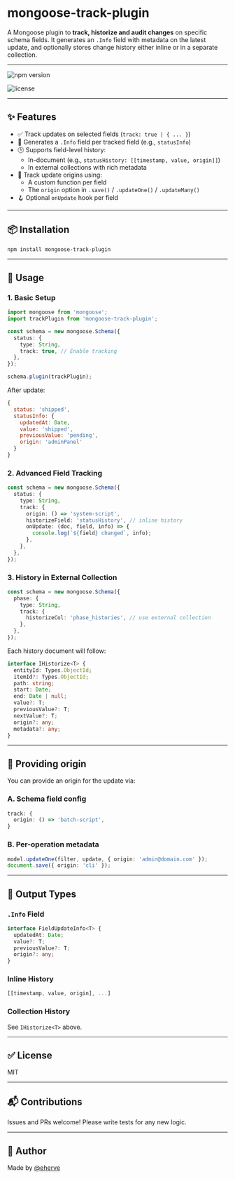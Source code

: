 # mongoose-track-plugin

A Mongoose plugin to **track, historize and audit changes** on specific schema fields. It generates an `.Info` field with metadata on the latest update, and optionally stores change history either inline or in a separate collection.

---

![npm version](https://img.shields.io/npm/v/mongoose-track-plugin.svg)

![license](https://img.shields.io/npm/l/mongoose-track-plugin.svg)

---

## ✨ Features

* ✅ Track updates on selected fields (`track: true | { ... }`)
* 📎 Generates a `.Info` field per tracked field (e.g., `statusInfo`)
* 🕒 Supports field-level history:
  * In-document (e.g., `statusHistory: [[timestamp, value, origin]]`)
  * In external collections with rich metadata
* 🧠 Track update origins using:
  * A custom function per field
  * The `origin` option in `.save()` / `.updateOne()` / `.updateMany()`
* 🪝 Optional `onUpdate` hook per field

---

## 📦 Installation

```bash
npm install mongoose-track-plugin
```

---

## 🧩 Usage

### 1. Basic Setup

```ts
import mongoose from 'mongoose';
import trackPlugin from 'mongoose-track-plugin';

const schema = new mongoose.Schema({
  status: {
    type: String,
    track: true, // Enable tracking
  },
});

schema.plugin(trackPlugin);
```

After update:

```js
{
  status: 'shipped',
  statusInfo: {
    updatedAt: Date,
    value: 'shipped',
    previousValue: 'pending',
    origin: 'adminPanel'
  }
}
```

### 2. Advanced Field Tracking

```ts
const schema = new mongoose.Schema({
  status: {
    type: String,
    track: {
      origin: () => 'system-script',
      historizeField: 'statusHistory', // inline history
      onUpdate: (doc, field, info) => {
        console.log(`${field} changed`, info);
      },
    },
  },
});
```

### 3. History in External Collection

```ts
const schema = new mongoose.Schema({
  phase: {
    type: String,
    track: {
      historizeCol: 'phase_histories', // use external collection
    },
  },
});
```

Each history document will follow:

```ts
interface IHistorize<T> {
  entityId: Types.ObjectId;
  itemId?: Types.ObjectId;
  path: string;
  start: Date;
  end: Date | null;
  value?: T;
  previousValue?: T;
  nextValue?: T;
  origin?: any;
  metadata?: any;
}
```

---

## 🧠 Providing origin

You can provide an origin for the update via:

### A. Schema field config

```ts
track: {
  origin: () => 'batch-script',
}
```

### B. Per-operation metadata

```ts
model.updateOne(filter, update, { origin: 'admin@domain.com' });
document.save({ origin: 'cli' });
```

---

## 🧪 Output Types

### `.Info` Field

```ts
interface FieldUpdateInfo<T> {
  updatedAt: Date;
  value?: T;
  previousValue?: T;
  origin?: any;
}
```

### Inline History

```ts
[[timestamp, value, origin], ...]
```

### Collection History

See `IHistorize<T>` above.

---

## ✅ License

MIT

---

## 📬 Contributions

Issues and PRs welcome! Please write tests for any new logic.

---

## 🧱 Author

Made by [@eherve](https://github.com/eherve)
